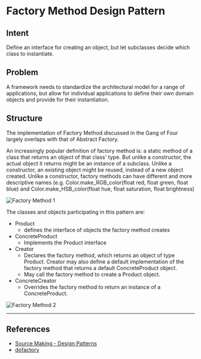 # Factory Method Design Pattern

## Intent
Define an interface for creating an object, but let subclasses decide which class to instantiate.

## Problem
A framework needs to standardize the architectural model for a range of applications, but allow for individual applications to define their own domain objects and provide for their instantiation.

## Structure
The implementation of Factory Method discussed in the Gang of Four largely overlaps with that of Abstract Factory.

An increasingly popular definition of factory method is: a static method of a class that returns an object of that class' type. But unlike a constructor, the actual object it returns might be an instance of a subclass. Unlike a constructor, an existing object might be reused, instead of a new object created. Unlike a constructor, factory methods can have different and more descriptive names (e.g. Color.make_RGB_color(float red, float green, float blue) and Color.make_HSB_color(float hue, float saturation, float brightness)

![Factory Method 1](Factory_Method_1.svg)

The classes and objects participating in this pattern are: 
* Product
    * defines the interface of objects the factory method creates
* ConcreteProduct
    * Implements the Product interface
* Creator
    * Declares the factory method, which returns an object of type Product. Creator may also define a default implementation of the factory method that returns a default ConcreteProduct object. 
    * May call the factory method to create a Product object. 
* ConcreteCreator 
    * Overrides the factory method to return an instance of a ConcreteProduct.

![Factory Method 2](Factory_Method__2.svg)

---
## References
* [Source Making - Design Patterns](https://sourcemaking.com/design_patterns)
* [dofactory](http://www.dofactory.com/net/factory-method-design-pattern)